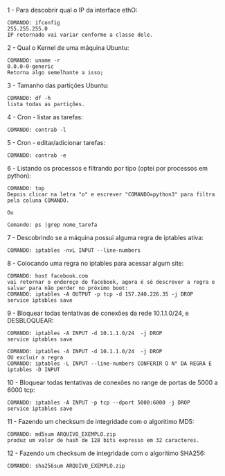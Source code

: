 1 - Para descobrir qual o IP da interface ethO:
    
    COMANDO: ifconfig
    255.255.255.0
    IP retornado vai variar conforme a classe dele.

2 - Qual o Kernel de uma máquina Ubuntu:
    
    COMANDO: uname -r
    0.0.0-0-generic
    Retorna algo semelhante a isso;
    
3 - Tamanho das partições Ubuntu:
    
    COMANDO: df -h
    lista todas as partições.

4 - Cron - listar as tarefas:
    
    COMANDO: contrab -l

5 - Cron - editar/adicionar tarefas:
    
    COMANDO: contrab -e
    
6 - Listando os processos e filtrando por tipo (optei por processos em python):
 
    COMANDO: top
    Depois clicar na letra "o" e escrever "COMANDO=python3" para filtra pela coluna COMANDO.
    
    Ou
    
    Comando: ps |grep nome_tarefa
    
7 - Descobrindo se a máquina possui alguma regra de iptables ativa:
 
    COMANDO: iptables -nvL INPUT --line-numbers 
 
8 - Colocando uma regra no iptables para acessar algum site:
 
    COMANDO: host facebook.com 
    vai retornar o endereço do facebook, agora é só descrever a regra e salvar para não perder no próximo boot:
    COMANDO: iptables -A OUTPUT -p tcp -d 157.240.226.35 -j DROP
    service iptables save
    
9 - Bloquear todas tentativas de conexões da rede 10.1.1.0/24, e DESBLOQUEAR:

    COMANDO: iptables -A INPUT -d 10.1.1.0/24  -j DROP
    service iptables save
   
    COMANDO: iptables -A INPUT -d 10.1.1.0/24  -j DROP
    OU excluir a regra
    COMANDO: iptables -L INPUT --line-numbers CONFERIR O N° DA REGRA E iptables -D INPUT

10 - Bloquear todas tentativas de conexões no range de portas de 5000 a 6000 tcp:    
    
    COMANDO: iptables -A INPUT -p tcp --dport 5000:6000 -j DROP
    service iptables save
    
 11 - Fazendo um checksum de integridade com o algoritimo MD5:
     
    COMANDO: md5sum ARQUIVO_EXEMPLO.zip
    produz um valor de hash de 128 bits expresso em 32 caracteres.
    
 12 - Fazendo um checksum de integridade com o algoritimo SHA256:
     
    COMANDO: sha256sum ARQUIVO_EXEMPLO.zip
 
